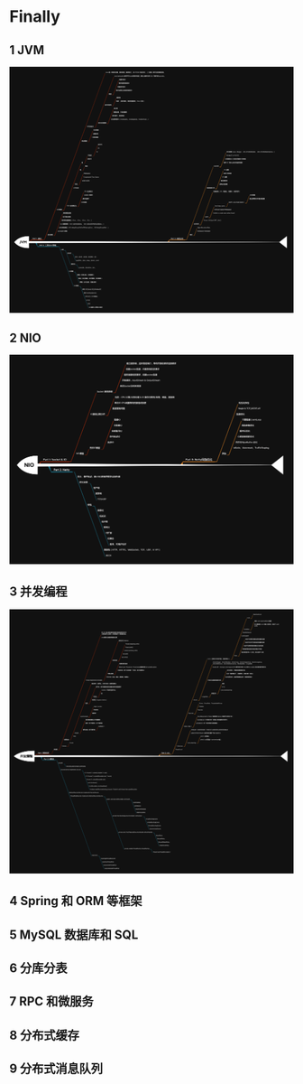 # Finally

## 1 JVM

![](./assets/JVM.png)

## 2 NIO

![](./assets/NIO.png)

## 3 并发编程

![](./assets/并发编程.png)

## 4 Spring 和 ORM 等框架

## 5 MySQL 数据库和 SQL

## 6 分库分表

## 7 RPC 和微服务

## 8 分布式缓存

## 9 分布式消息队列